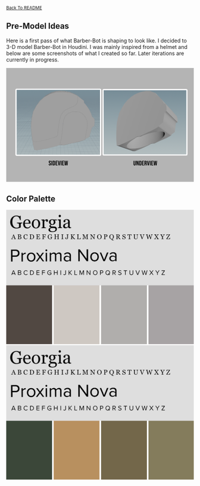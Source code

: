 <small>[Back To README](https://github.com/maubanel/Barber-Bot) </small>

## Pre-Model Ideas
Here is a first pass of what Barber-Bot is shaping to look like. I decided to 3-D model Barber-Bot in Houdini. I was mainly inspired from a helmet and below are some screenshots of what I created so far. Later iterations are currently in progress.

<img src="images/premodels.png">

## Color Palette

<img src="images/palette_1withfont.png">
<img src="images/palette_2withfont.png">
